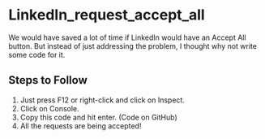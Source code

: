 # LinkedIn_request_accept_all
We would have saved a lot of time if LinkedIn would have an Accept All button.
But instead of just addressing the problem, I thought why not write some code for it. 
## Steps to Follow
1. Just press F12 or right-click and click on Inspect.
2. Click on Console.
3. Copy this code and hit enter. (Code on GitHub)
4. All the requests are being accepted!
